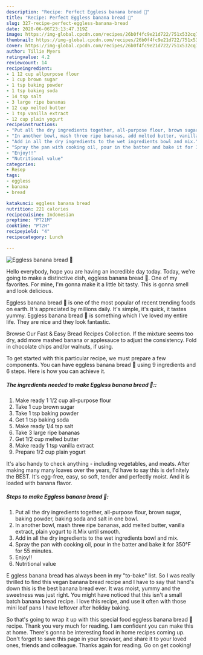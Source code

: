 ```yaml
---
description: "Recipe: Perfect Eggless banana bread 🍞"
title: "Recipe: Perfect Eggless banana bread 🍞"
slug: 327-recipe-perfect-eggless-banana-bread
date: 2020-06-06T23:13:47.319Z
image: https://img-global.cpcdn.com/recipes/26b0f4fc9e21d722/751x532cq70/eggless-banana-bread-🍞-recipe-main-photo.jpg
thumbnail: https://img-global.cpcdn.com/recipes/26b0f4fc9e21d722/751x532cq70/eggless-banana-bread-🍞-recipe-main-photo.jpg
cover: https://img-global.cpcdn.com/recipes/26b0f4fc9e21d722/751x532cq70/eggless-banana-bread-🍞-recipe-main-photo.jpg
author: Tillie Myers
ratingvalue: 4.2
reviewcount: 14
recipeingredient:
- 1 12 cup allpurpose flour
- 1 cup brown sugar
- 1 tsp baking powder
- 1 tsp baking soda
- 14 tsp salt
- 3 large ripe bananas
- 12 cup melted butter
- 1 tsp vanilla extract
- 12 cup plain yogurt
recipeinstructions:
- "Put all the dry ingredients together, all-purpose flour, brown sugar, baking powder, baking soda and salt in one bowl."
- "In another bowl, mash three ripe bananas, add melted butter, vanilla extract, plain yogurt to it.Mix until smooth."
- "Add in all the dry ingredients to the wet ingredients bowl and mix."
- "Spray the pan with cooking oil, pour in the batter and bake it for 350°F for 55 minutes."
- "Enjoy!!"
- "Nutritional value"
categories:
- Resep
tags:
- eggless
- banana
- bread

katakunci: eggless banana bread
nutrition: 221 calories
recipecuisine: Indonesian
preptime: "PT21M"
cooktime: "PT2H"
recipeyield: "4"
recipecategory: Lunch

---
```



![Eggless banana bread 🍞](https://img-global.cpcdn.com/recipes/26b0f4fc9e21d722/751x532cq70/eggless-banana-bread-🍞-recipe-main-photo.jpg)

Hello everybody, hope you are having an incredible day today. Today, we're going to make a distinctive dish, eggless banana bread 🍞. One of my favorites. For mine, I'm gonna make it a little bit tasty. This is gonna smell and look delicious.

Eggless banana bread 🍞 is one of the most popular of recent trending foods on earth. It's appreciated by millions daily. It's simple, it's quick, it tastes yummy. Eggless banana bread 🍞 is something which I've loved my entire life. They are nice and they look fantastic.

Browse Our Fast &amp; Easy Bread Recipes Collection. If the mixture seems too dry, add more mashed banana or applesauce to adjust the consistency. Fold in chocolate chips and/or walnuts, if using.


To get started with this particular recipe, we must prepare a few components. You can have eggless banana bread 🍞 using 9 ingredients and 6 steps. Here is how you can achieve it.

##### The ingredients needed to make Eggless banana bread 🍞::

1. Make ready 1 1/2 cup all-purpose flour
1. Take 1 cup brown sugar
1. Take 1 tsp baking powder
1. Get 1 tsp baking soda
1. Make ready 1/4 tsp salt
1. Take 3 large ripe bananas
1. Get 1/2 cup melted butter
1. Make ready 1 tsp vanilla extract
1. Prepare 1/2 cup plain yogurt


It&#39;s also handy to check anything - including vegetables, and meats. After making many many loaves over the years, I&#39;d have to say this is definitely the BEST. It&#39;s egg-free, easy, so soft, tender and perfectly moist. And it is loaded with banana flavor. 

##### Steps to make Eggless banana bread 🍞:

1. Put all the dry ingredients together, all-purpose flour, brown sugar, baking powder, baking soda and salt in one bowl.
1. In another bowl, mash three ripe bananas, add melted butter, vanilla extract, plain yogurt to it.Mix until smooth.
1. Add in all the dry ingredients to the wet ingredients bowl and mix.
1. Spray the pan with cooking oil, pour in the batter and bake it for 350°F for 55 minutes.
1. Enjoy!!
1. Nutritional value


E ggless banana bread has always been in my &#34;to-bake&#34; list. So I was really thrilled to find this vegan banana bread recipe and I have to say that hand&#39;s down this is the best banana bread ever. It was moist, yummy and the sweetness was just right. You might have noticed that this isn&#39;t a small batch banana bread recipe. I love this recipe, and use it often with those mini loaf pans I have leftover after holiday baking. 

So that's going to wrap it up with this special food eggless banana bread 🍞 recipe. Thank you very much for reading. I am confident you can make this at home. There's gonna be interesting food in home recipes coming up. Don't forget to save this page in your browser, and share it to your loved ones, friends and colleague. Thanks again for reading. Go on get cooking!
